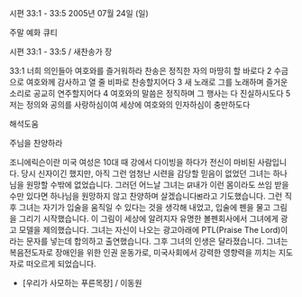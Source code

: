 시편 33:1 - 33:5 
2005년 07월 24일 (일)

주말 예화 큐티



시편 33:1 - 33:5 / 새찬송가  장


33:1 너희 의인들아 여호와를 즐거워하라 찬송은 정직한 자의 마땅히 할 바로다 2 수금으로 여호와께 감사하고 열 줄 비파로 찬송할지어다 3 새 노래로 그를 노래하며 즐거운 소리로 공교히 연주할지어다 4 여호와의 말씀은 정직하며 그 행사는 다 진실하시도다 5 저는 정의와 공의를 사랑하심이여 세상에 여호와의 인자하심이 충만하도다

해석도움





주님을 찬양하라

조니에릭슨이란 미국 여성은 10대 때 강에서 다이빙을 하다가 전신이 마비된 사람입니다. 
당시 신자이긴 했지만, 아직 그런 엄청난 시련을 감당할 믿음이 없었던 그녀는 하나님을 원망할 수밖에 없었습니다. 그러던 어느날 그녀는 ꡒ내가 이런 몸이라도 쓰임 받을 수만 있다면 하나님을 원망하지 않고 찬양하며 살겠습니다ꡓ라고 기도했습니다. 그런 직후 그녀는 자기가 입술을 움직일 수 있다는 것을 생각해 내었고, 입술에 펜을 물고 그림을 그리기 시작했습니다. 이 그림이 세상에 알려지자 유명한 볼펜회사에서 그녀에게 광고 모델을 제의했습니다. 그녀는 자신이 나오는 광고아래에 PTL(Praise The Lord)이라는 문자를 넣는데 합의하고 출연했습니다. 그후 그녀의 인생은 달라졌습니다. 그녀는 복음전도자로 장애인을 위한 인권 운동가로, 미국사회에서 강력한 영향력을 끼치는 지도자로 떠오르게 되었습니다.

- [우리가 사모하는 푸른목장] / 이동원